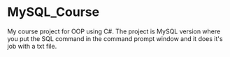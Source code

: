 # MySQL_Course
My course project for OOP using C#. The project is MySQL version where you put the SQL command in the command prompt window and it does it's job with a txt file.
